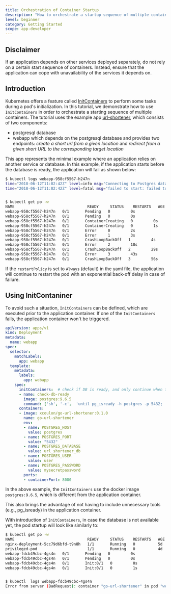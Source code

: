 ```yaml
---
title: Orchestration of Container Startup
description: "How to orchestrate a startup sequence of multiple containers"
level: beginner
category: Getting Started
scope: app-developer
---
```


## Disclaimer

If an application depends on other services deployed separately, do not rely on a certain start sequence of containers. Instead, ensure that the application can cope with unavailability of the services it depends on.

## Introduction

Kubernetes offers a feature called [InitContainers](https://kubernetes.io/docs/concepts/workloads/pods/init-containers/) to perform some tasks during a pod's initialization.
In this tutorial, we demonstrate how to use `InitContainers` in order to orchestrate a starting sequence of multiple containers. The tutorial uses the example app [url-shortener](https://medium.com/@xcoulon/deploying-your-first-web-app-on-minikube-6e98d2884b3a), which consists of two components:

- postgresql database
- webapp which depends on the postgresql database and provides two endpoints: *create a short url from a given location* and *redirect from a given short URL to the corresponding target location*

This app represents the minimal example where an application relies on another service or database. In this example, if the application starts before the database is ready, the application will fail as shown below:

```bash
$ kubectl logs webapp-958cf5567-h247n
time="2018-06-12T11:02:42Z" level=info msg="Connecting to Postgres database using: host=`postgres:5432` dbname=`url_shortener_db` username=`user`\n"
time="2018-06-12T11:02:42Z" level=fatal msg="failed to start: failed to open connection to database: dial tcp: lookup postgres on 100.64.0.10:53: no such host\n"


$ kubectl get po -w
NAME                                READY     STATUS    RESTARTS   AGE
webapp-958cf5567-h247n   0/1       Pending   0         0s
webapp-958cf5567-h247n   0/1       Pending   0         0s
webapp-958cf5567-h247n   0/1       ContainerCreating   0         0s
webapp-958cf5567-h247n   0/1       ContainerCreating   0         1s
webapp-958cf5567-h247n   0/1       Error     0         2s
webapp-958cf5567-h247n   0/1       Error     1         3s
webapp-958cf5567-h247n   0/1       CrashLoopBackOff   1         4s
webapp-958cf5567-h247n   0/1       Error     2         18s
webapp-958cf5567-h247n   0/1       CrashLoopBackOff   2         29s
webapp-958cf5567-h247n   0/1       Error     3         43s
webapp-958cf5567-h247n   0/1       CrashLoopBackOff   3         56s

```

If the `restartPolicy` is set to `Always` (default) in the yaml file, the application will continue to restart the pod with an exponential back-off delay in case of failure.

## Using InitContaniner

To avoid such a situation, `InitContainers` can be defined, which are executed prior to the application container. If one of the `InitContainers` fails, the application container won't be triggered.

```yaml
apiVersion: apps/v1
kind: Deployment
metadata:
  name: webapp
spec:
  selector:
    matchLabels:
      app: webapp
  template:
    metadata:
      labels:
        app: webapp
    spec:
      initContainers:  # check if DB is ready, and only continue when true
      - name: check-db-ready
        image: postgres:9.6.5
        command: ['sh', '-c',  'until pg_isready -h postgres -p 5432;  do echo waiting for database; sleep 2; done;']
      containers:
      - image: xcoulon/go-url-shortener:0.1.0
        name: go-url-shortener
        env:
        - name: POSTGRES_HOST
          value: postgres
        - name: POSTGRES_PORT
          value: "5432"
        - name: POSTGRES_DATABASE
          value: url_shortener_db
        - name: POSTGRES_USER
          value: user
        - name: POSTGRES_PASSWORD
          value: mysecretpassword
        ports:
        - containerPort: 8080
```

In the above example, the `InitContainers` use the docker image `postgres:9.6.5`, which is different from the application container.

This also brings the advantage of not having to include unnecessary tools (e.g., pg_isready) in the application container.

With introduction of `InitContainers`, in case the database is not available yet, the pod startup will look like similarly to:

```bash
$ kubectl get po -w
NAME                                READY     STATUS    RESTARTS   AGE
nginx-deployment-5cc79d6bfd-t9n8h   1/1       Running   0          5d
privileged-pod                      1/1       Running   0          4d
webapp-fdcb49cbc-4gs4n   0/1       Pending   0         0s
webapp-fdcb49cbc-4gs4n   0/1       Pending   0         0s
webapp-fdcb49cbc-4gs4n   0/1       Init:0/1   0         0s
webapp-fdcb49cbc-4gs4n   0/1       Init:0/1   0         1s


$ kubectl  logs webapp-fdcb49cbc-4gs4n
Error from server (BadRequest): container "go-url-shortener" in pod "webapp-fdcb49cbc-4gs4n" is waiting to start: PodInitializing
```
